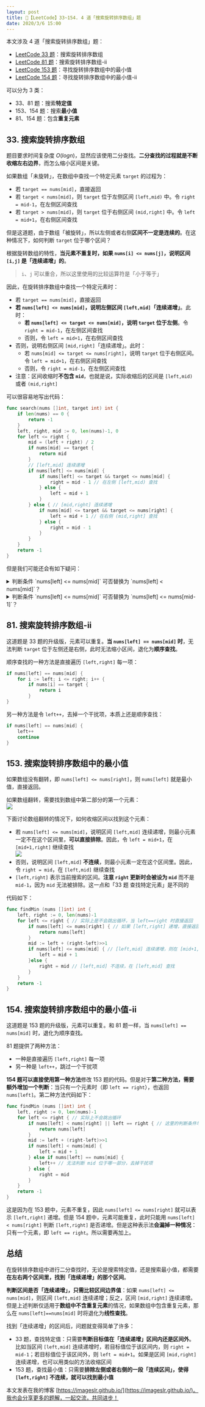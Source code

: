 ```yaml
---
layout: post
title: 📝【LeetCode】33~154. 4 道「搜索旋转排序数组」题
date: 2020/3/6 15:00
---
```


本文涉及 4 道「搜索旋转排序数组」题：
* [LeetCode 33 题](https://leetcode-cn.com/problems/search-in-rotated-sorted-array/)：搜索旋转排序数组
* [LeetCode 81 题](https://leetcode-cn.com/problems/search-in-rotated-sorted-array-ii/)：搜索旋转排序数组-ii
* [LeetCode 153 题](https://leetcode-cn.com/problems/find-minimum-in-rotated-sorted-array/)：寻找旋转排序数组中的最小值
* [LeetCode 154 题](https://leetcode-cn.com/problems/find-minimum-in-rotated-sorted-array-ii/)：寻找旋转排序数组中的最小值-ii

可以分为 3 类：
* 33、81 题：搜索**特定值**
* 153、154 题：搜索**最小值**
* 81、154 题：包含**重复元素**

## 33. 搜索旋转排序数组
题目要求时间复杂度 $O(logn)$，显然应该使用二分查找。**二分查找的过程就是不断收缩左右边界**，而怎么缩小区间是关键。

如果数组「未旋转」，在数组中查找一个特定元素 `target` 的过程为：
* 若 `target == nums[mid]`，直接返回
* 若 `target < nums[mid]`，则 `target` 位于左侧区间 `[left,mid)` 中。令 `right = mid-1`，在左侧区间查找
* 若 `target > nums[mid]`，则 `target` 位于右侧区间 `(mid,right]` 中。令 `left = mid+1`，在右侧区间查找

但是这道题，由于数组「被旋转」，所以左侧或者右侧**区间不一定是连续的**。在这种情况下，如何判断 `target` 位于哪个区间？

根据旋转数组的特性，**当元素不重复时，如果 `nums[i] <= nums[j]`，说明区间 `[i,j]` 是「连续递增」的**。
> `i`、`j` 可以重合，所以这里使用的比较运算符是「小于等于」

因此，在旋转排序数组中查找一个特定元素时：
* 若 `target == nums[mid]`，直接返回
* **若 `nums[left] <= nums[mid]`，说明左侧区间 `[left,mid]`「连续递增」**。此时：
    * **若 `nums[left] <= target <= nums[mid]`，说明 `target` 位于左侧**。令 `right = mid-1`，在左侧区间查找
    * 否则，令 `left = mid+1`，在右侧区间查找
* 否则，说明右侧区间 `[mid,right]`「连续递增」。此时：
    * 若 `nums[mid] <= target <= nums[right]`，说明 `target` 位于右侧区间。令 `left = mid+1`，在右侧区间查找
    * 否则，令 `right = mid-1`，在左侧区间查找
* 注意：区间收缩时**不包含 `mid`**，也就是说，实际收缩后的区间是 `[left,mid)` 或者 `(mid,right]`

可以很容易地写出代码：
```go
func search(nums []int, target int) int {
	if len(nums) == 0 {
		return -1
	}
	left, right, mid := 0, len(nums)-1, 0
	for left <= right {
		mid = (left + right) / 2
		if nums[mid] == target {
			return mid
		}
		// [left,mid] 连续递增
		if nums[left] <= nums[mid] {
			if nums[left] <= target && target <= nums[mid] {
				right = mid - 1 // 在左侧 [left,mid) 查找
			} else {
				left = mid + 1
			}
		} else { // [mid,right] 连续递增
			if nums[mid] <= target && target <= nums[right] {
				left = mid + 1 // 在右侧 (mid,right] 查找
			} else {
				right = mid - 1
			}
		}
	}
	return -1
}
```

但是我们可能还会有如下疑问：

<details markdown="1">
<summary markdown="span">判断条件 `nums[left] <= nums[mid]` 可否替换为 `nums[left] < nums[mid]`？</summary>
疑问：值不是不重复吗？用 `nums[left] < nums[mid]` 可否判断 `[left,mid]` 连续递增？

答案：不可以。需要考虑 `left` 和 `mid` 相等的情况，此时 `[left,mid]` 只有一个元素。
</details>


<details markdown="1">
<summary markdown="span">判断条件 `nums[left] <= nums[mid]` 可否替换为 `nums[left] <= nums[mid-1]`？</summary>

疑问：既然第一步已经排除了 `mid`，那么二、三步只需要判断 `[left,mid-1]` 和 `[mid+1,right]` 是否连续递增就可以了。于是写下了这样的代码：
```go
// ...
        // mid > 0 防止越界
        if mid > 0 && nums[left] <= nums[mid-1] { // [left,mid-1] 递增
            if nums[left] <= target && target <= nums[mid-1] {
                right = mid - 1
            } else {
                left = mid + 1
            }
        } else { // [mid+1,right] 递增
            // mid < n-1 防止越界
            if mid < n-1 && nums[mid+1] <= target && target <= nums[right] {
                left = mid + 1
            } else {
                right = mid - 1
            }
        }
// ...
```
但是这样写却是错的！错在哪里呢？

错在两个越界判断上。上面代码中的越界判断，仅仅是为了让 `mid-1`、`mid+1` 不超过数组左右边界。但实际上，我们要判断的是 `[left,mid-1]` 和 `[mid+1,right]` 不为空。因此越界判断应该更改为：
```go
        if mid > left && nums[left] <= nums[mid-1] { // [left,mid-1] 递增
            // ...
        } else {
            if mid < right && nums[mid+1] <= target && target <= nums[right] {
                // ...
            }
        }
```

显然，这种方法需要引入额外的**越界判断**，且容易出错。并没有一开始**包括 `mid`** 的写法简便。
</details>

## 81. 搜索旋转排序数组-ii
这道题是 33 题的升级版，元素可以重复。**当 `nums[left] == nums[mid]` 时**，无法判断 `target` 位于左侧还是右侧，此时无法缩小区间，退化为**顺序查找**。

顺序查找的一种方法是直接遍历 `[left,right]` 每一项：
```go
if nums[left] == nums[mid] {
    for i := left; i <= right; i++ { 
        if nums[i] == target {
            return i
        }
}
```

另一种方法是令 `left++`，去掉一个干扰项，本质上还是顺序查找：
```go
if nums[left] == nums[mid] {
    left++
    continue
}
```

## 153. 搜索旋转排序数组中的最小值
如果数组没有翻转，即 `nums[left] <= nums[right]`，则 `nums[left]` 就是最小值，直接返回。

如果数组翻转，需要找到数组中第二部分的第一个元素：  
![](/media/15834811968997.jpg)

下面讨论数组翻转的情况下，如何收缩区间以找到这个元素：
* 若 `nums[left] <= nums[mid]`，说明区间 `[left,mid]` 连续递增，则最小元素一定不在这个区间里，**可以直接排除**。因此，令 `left = mid+1`，在 `[mid+1,right]` 继续查找  
![](/media/15834812094039.jpg)
* 否则，说明区间 `[left,mid]` **不连续**，则最小元素一定在这个区间里。因此，令 `right = mid`，在 `[left,mid]` 继续查找
* `[left,right]` 表示当前搜索的区间。**注意 `right` 更新时会被设为 `mid`** 而不是 `mid-1`，因为 `mid` 无法被排除。这一点和「33 题 查找特定元素」是不同的

代码如下：
```go
func findMin (nums []int) int {
    left, right := 0, len(nums)-1
    for left <= right { // 实际上是不会跳出循环，当 left==right 时直接返回
        if nums[left] <= nums[right] { // 如果 [left,right] 递增，直接返回
            return nums[left]
        }
        mid := left + (right-left)>>1
        if nums[left] <= nums[mid] { // [left,mid] 连续递增，则在 [mid+1,right] 查找
            left = mid + 1
        }else {
            right = mid // [left,mid] 不连续，在 [left,mid] 查找
        }
    }
    return -1
}
```

## 154. 搜索旋转排序数组中的最小值-ii
这道题是 153 题的升级版，元素可以重复。和 81 题一样，当 `nums[left] == nums[mid]` 时，退化为顺序查找。

81 题提供了两种方法：
* 一种是直接遍历 `[left,right]` 每一项
* 另一种是 `left++`，跳过一个干扰项

**154 题可以直接使用第一种方法**修改 153 题的代码。但是对于**第二种方法，需要额外增加一个判断**：当只有一个元素时（即 `left == right`），也返回 `nums[left]`。第二种方法代码如下：
```go
func findMin (nums []int) int {
    left, right := 0, len(nums)-1
    for left <= right { // 实际上不会跳出循环
        if nums[left] < nums[right] || left == right { // 这里的判断条件增加一个判断条件
            return nums[left]
        }
        mid := left + (right-left)>>1
        if nums[left] < nums[mid] {
            left = mid + 1
        } else if nums[left] == nums[mid] {
            left++ // 无法判断 mid 位于哪一部分，去掉干扰项
        } else {
            right = mid
        }
    }
    return -1
}
```

这是因为在 153 题中，元素不重复，因此 `nums[left] <= nums[right]` 就可以表示 `[left,right]` 递增。但是 154 题中，元素可能重复，此时只能用 `nums[left] < nums[right]` 判断 `[left,right]` 是否递增。但是这种表示法**会漏掉一种情况**：只有一个元素，即 `left == right`。所以需要再加上。

## 总结
在旋转排序数组中进行二分查找时，无论是搜索特定值，还是搜索最小值，都需要**在左右两个区间里，找到「连续递增」的那个区间**。

**判断区间是否「连续递增」，只需比较区间边界值**：如果 `nums[left] <= nums[mid]`，则区间 `[left,mid]` 连续递增；反之，区间 `[mid,right]` 连续递增。但是上述判断仅适用于**数组中不含重复元素**的情况，如果数组中包含重复元素，那么在 `nums[left]==nums[mid]` 时将退化为**线性查找**。

找到「连续递增」的区间后，问题就变得简单了许多：
* 33 题，查找特定值：只需要**判断目标值在「连续递增」区间内还是区间外**。比如当区间 `[left,mid]` 连续递增时，若目标值位于该区间内，则 `right = mid-1`；若目标值位于该区间外，则 `left = mid+1`。如果是区间 `[mid,right]` 连续递增，也可以用类似的方法收缩区间
* 153 题，查找最小值：只需要**排除左侧或者右侧的一段「连续区间」，使得 `[left,right]` 不连续，就可以找到最小值**

本文发表在我的博客 [https://imageslr.github.io/](https://imageslr.github.io/)。我也会分享更多的题解，一起交流，共同进步！